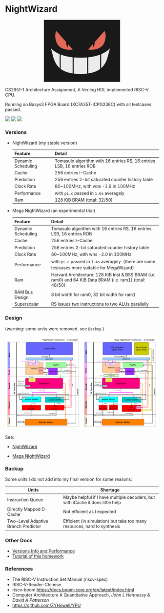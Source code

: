 

# NightWizard

<div align="center">
	<img src="doc/assets/gengar3.jpg" width="250px">
</div>

CS2951-1 Architecture Assignment, A Verilog HDL implemented RISC-V CPU.

Running on Basys3 FPGA Board (XC7A35T-ICPG236C) with all testcases passed.

![](https://img.shields.io/badge/language-Verilog-violet)  ![](https://img.shields.io/badge/simulation-passed-success)  ![](https://img.shields.io/badge/FPGA-passed-success)

### Versions

- NightWizard (my stable version)

  | Feature            | Detail                                                       |
  | ------------------ | ------------------------------------------------------------ |
  | Dynamic Scheduling | Tomasulo algorithm with 16 entries RS, 16 entries LSB, 16 entries ROB |
  | Cache              | 256 entries I-Cache                                          |
  | Prediction         | 256 entries 2-bit saturated counter history table            |
  | Clock Rate         | 80~100MHz, with wns -1.9 in 100MHz                           |
  | Performance        | with `pi.c` passed in `1.6s` averagely                       |
  | Ram                | 128 KiB BRAM (total: 32/50)                                  |

- Mega NightWizard (an experimental trial)

  | Feature            | Detail                                                       |
  | ------------------ | ------------------------------------------------------------ |
  | Dynamic Scheduling | Tomasulo algorithm with 16 entries RS, 16 entries LSB, 16 entries ROB |
  | Cache              | 256 entries I-Cache                                          |
  | Prediction         | 256 entries 2-bit saturated counter history table            |
  | Clock Rate         | 80~100MHz, with wns -2.0 in 100MHz                           |
  | Performance        | with `pi.c` passed in `1.4s` averagely（there are some testcases more suitable for MegaWizard） |
  | Ram                | Harvard Architecture: 128 KiB Inst & BSS BRAM (i.e. ram0) and 64 KiB Data BRAM (i.e. ram1)  (total: 48/50) |
  | RAM Bus Design     | 8 bit width for ram0, 32 bit width for ram1                  |
  | Superscalar        | RS issues two instructions to two ALUs parallelly            |

### Design

(warning: some units were removed. see `Backup`.)

<img src="doc/Arch.png">

See:

- [NightWizard](doc/NightWizard.png)

- [Mega NightWizard](doc/MegaWizard.png)

### Backup

Some units I do not add into my final version for some reasons:

| Units                               | Shortage                                                     |
| ----------------------------------- | ------------------------------------------------------------ |
| Instruction Queue                   | Maybe helpful if I have multiple decoders, but with iCache it does little help |
| Directly Mapped D-Cache             | Not efficient as I expected                                  |
| Two-Level Adaptive Branch Predictor | Efficient (in simulation) but take too many resources, hard to synthesis |

### Other Docs

- [Versions Info and Performance](doc/Version.md)
- [Tutorial of this homework](doc/Tutorial.md)

### References

- The RISC-V Instruction Set Manual (riscv-spec)
- RISC-V-Reader-Chinese
- riscv-boom https://docs.boom-core.org/en/latest/index.html
- Computer Architecture A Quantitative Approach,  *John L Hennessy & David A Patterson*
- https://github.com/ZYHowell/YPU